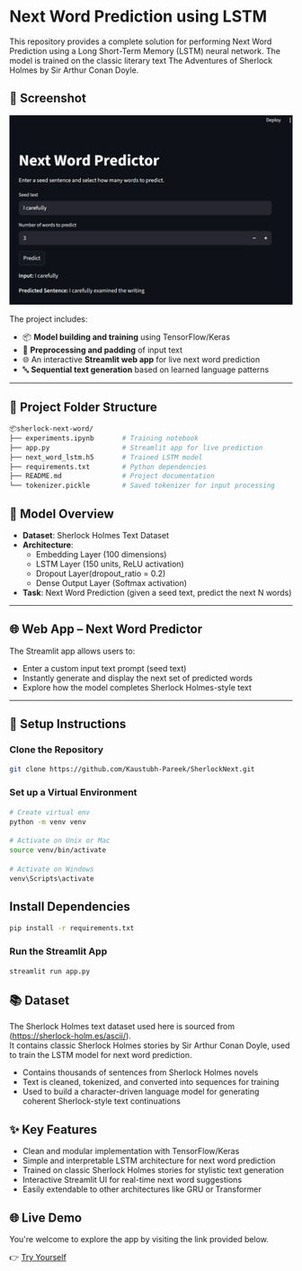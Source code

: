 # Next Word Prediction using LSTM

This repository provides a complete solution for performing Next Word Prediction using a Long Short-Term Memory (LSTM) neural network. The model is trained on the classic literary text The Adventures of Sherlock Holmes by Sir Arthur Conan Doyle.

## 📸 Screenshot

![App Screenshot](assets/output.png)


The project includes:
* 📦 **Model building and training** using TensorFlow/Keras
* 🧠 **Preprocessing and padding** of input text
* 🌐 An interactive **Streamlit web app** for live next word prediction
* 🔤 **Sequential text generation** based on learned language patterns

---

## 📁 Project Folder Structure
```bash
📦sherlock-next-word/
├── experiments.ipynb       # Training notebook
├── app.py                  # Streamlit app for live prediction
├── next_word_lstm.h5       # Trained LSTM model
├── requirements.txt        # Python dependencies
├── README.md               # Project documentation
└── tokenizer.pickle        # Saved tokenizer for input processing
```

## 🧠 Model Overview

* **Dataset**: Sherlock Holmes Text Dataset
* **Architecture**:
    * Embedding Layer (100 dimensions)
    * LSTM Layer (150 units, ReLU activation)
    * Dropout Layer(dropout_ratio = 0.2)
    * Dense Output Layer (Softmax activation)
* **Task**: Next Word Prediction (given a seed text, predict the next N words)

---

## 🌐 Web App – Next Word Predictor

The Streamlit app allows users to:
* Enter a custom input text prompt (seed text)
* Instantly generate and display the next set of predicted words
* Explore how the model completes Sherlock Holmes-style text


---

## 💾 Setup Instructions

### Clone the Repository
```bash
git clone https://github.com/Kaustubh-Pareek/SherlockNext.git
```

### Set up a Virtual Environment
```bash
# Create virtual env
python -m venv venv

# Activate on Unix or Mac
source venv/bin/activate

# Activate on Windows
venv\Scripts\activate
```

## Install Dependencies
```bash
pip install -r requirements.txt
```

### Run the Streamlit App
```bash
streamlit run app.py
```

## 📚 Dataset

The Sherlock Holmes text dataset used here is sourced from (https://sherlock-holm.es/ascii/).  
It contains classic Sherlock Holmes stories by Sir Arthur Conan Doyle, used to train the LSTM model for next word prediction.

- Contains thousands of sentences from Sherlock Holmes novels
- Text is cleaned, tokenized, and converted into sequences for training
- Used to build a character-driven language model for generating coherent Sherlock-style text continuations


## ✨ Key Features

- Clean and modular implementation with TensorFlow/Keras
- Simple and interpretable LSTM architecture for next word prediction
- Trained on classic Sherlock Holmes stories for stylistic text generation
- Interactive Streamlit UI for real-time next word suggestions
- Easily extendable to other architectures like GRU or Transformer


## 🌐 Live Demo

You're welcome to explore the app by visiting the link provided below.

👉 [Try Yourself](https://sherlocknext-pcvgrdt4sbjnyuycyamqbh.streamlit.app/)